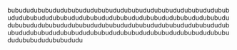 bubududububududububududububududububududububududububududububududububududububududububududububududububududububududububududububududububududububududububududububududububududububududububududububududububududububududububududububududububududububududububududububududu
